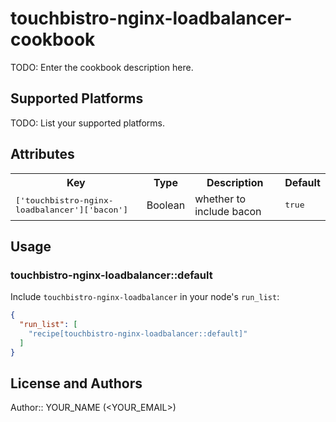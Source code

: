 # touchbistro-nginx-loadbalancer-cookbook

TODO: Enter the cookbook description here.

## Supported Platforms

TODO: List your supported platforms.

## Attributes

<table>
  <tr>
    <th>Key</th>
    <th>Type</th>
    <th>Description</th>
    <th>Default</th>
  </tr>
  <tr>
    <td><tt>['touchbistro-nginx-loadbalancer']['bacon']</tt></td>
    <td>Boolean</td>
    <td>whether to include bacon</td>
    <td><tt>true</tt></td>
  </tr>
</table>

## Usage

### touchbistro-nginx-loadbalancer::default

Include `touchbistro-nginx-loadbalancer` in your node's `run_list`:

```json
{
  "run_list": [
    "recipe[touchbistro-nginx-loadbalancer::default]"
  ]
}
```

## License and Authors

Author:: YOUR_NAME (<YOUR_EMAIL>)
